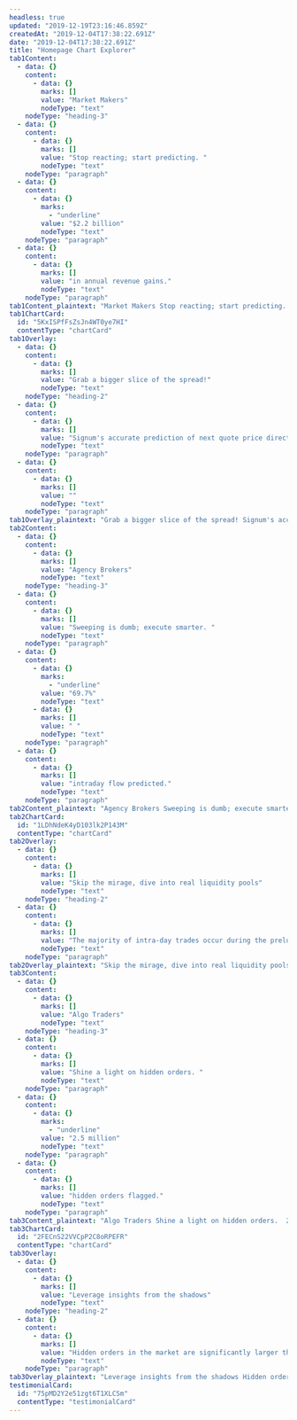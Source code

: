 ```yaml
---
headless: true
updated: "2019-12-19T23:16:46.859Z"
createdAt: "2019-12-04T17:38:22.691Z"
date: "2019-12-04T17:38:22.691Z"
title: "Homepage Chart Explorer"
tab1Content:
  - data: {}
    content:
      - data: {}
        marks: []
        value: "Market Makers"
        nodeType: "text"
    nodeType: "heading-3"
  - data: {}
    content:
      - data: {}
        marks: []
        value: "Stop reacting; start predicting. "
        nodeType: "text"
    nodeType: "paragraph"
  - data: {}
    content:
      - data: {}
        marks:
          - "underline"
        value: "$2.2 billion"
        nodeType: "text"
    nodeType: "paragraph"
  - data: {}
    content:
      - data: {}
        marks: []
        value: "in annual revenue gains."
        nodeType: "text"
    nodeType: "paragraph"
tab1Content_plaintext: "Market Makers Stop reacting; start predicting.  $2.2 billion in annual revenue gains."
tab1ChartCard:
  id: "5KxISPfFsZsJn4WT0ye7HI"
  contentType: "chartCard"
tab1Overlay:
  - data: {}
    content:
      - data: {}
        marks: []
        value: "Grab a bigger slice of the spread!"
        nodeType: "text"
    nodeType: "heading-2"
  - data: {}
    content:
      - data: {}
        marks: []
        value: "Signum's accurate prediction of next quote price direction - Quote Vector - allows market makers to consistently reap handsome returns. How handsome? Millions of dollars per day and over two billion dollars per year are achievable in the US equities market."
        nodeType: "text"
    nodeType: "paragraph"
  - data: {}
    content:
      - data: {}
        marks: []
        value: ""
        nodeType: "text"
    nodeType: "paragraph"
tab1Overlay_plaintext: "Grab a bigger slice of the spread! Signum's accurate prediction of next quote price direction - Quote Vector - allows market makers to consistently reap handsome returns. How handsome? Millions of dollars per day and over two billion dollars per year are achievable in the US equities market. "
tab2Content:
  - data: {}
    content:
      - data: {}
        marks: []
        value: "Agency Brokers"
        nodeType: "text"
    nodeType: "heading-3"
  - data: {}
    content:
      - data: {}
        marks: []
        value: "Sweeping is dumb; execute smarter. "
        nodeType: "text"
    nodeType: "paragraph"
  - data: {}
    content:
      - data: {}
        marks:
          - "underline"
        value: "69.7%"
        nodeType: "text"
      - data: {}
        marks: []
        value: " "
        nodeType: "text"
    nodeType: "paragraph"
  - data: {}
    content:
      - data: {}
        marks: []
        value: "intraday flow predicted."
        nodeType: "text"
    nodeType: "paragraph"
tab2Content_plaintext: "Agency Brokers Sweeping is dumb; execute smarter.  69.7%  intraday flow predicted."
tab2ChartCard:
  id: "1LDhNdeK4yD103lk2P143M"
  contentType: "chartCard"
tab2Overlay:
  - data: {}
    content:
      - data: {}
        marks: []
        value: "Skip the mirage, dive into real liquidity pools"
        nodeType: "text"
    nodeType: "heading-2"
  - data: {}
    content:
      - data: {}
        marks: []
        value: "The majority of intra-day trades occur during the prelude to a quote price change. Signum’s accurate prediction of imminent quote price changes - Quote Fuse - allows agency brokers to reliably target pools of available liquidity."
        nodeType: "text"
    nodeType: "paragraph"
tab2Overlay_plaintext: "Skip the mirage, dive into real liquidity pools The majority of intra-day trades occur during the prelude to a quote price change. Signum’s accurate prediction of imminent quote price changes - Quote Fuse - allows agency brokers to reliably target pools of available liquidity."
tab3Content:
  - data: {}
    content:
      - data: {}
        marks: []
        value: "Algo Traders"
        nodeType: "text"
    nodeType: "heading-3"
  - data: {}
    content:
      - data: {}
        marks: []
        value: "Shine a light on hidden orders. "
        nodeType: "text"
    nodeType: "paragraph"
  - data: {}
    content:
      - data: {}
        marks:
          - "underline"
        value: "2.5 million"
        nodeType: "text"
    nodeType: "paragraph"
  - data: {}
    content:
      - data: {}
        marks: []
        value: "hidden orders flagged."
        nodeType: "text"
    nodeType: "paragraph"
tab3Content_plaintext: "Algo Traders Shine a light on hidden orders.  2.5 million hidden orders flagged."
tab3ChartCard:
  id: "2FECnS22VVCpP2C8oRPEFR"
  contentType: "chartCard"
tab3Overlay:
  - data: {}
    content:
      - data: {}
        marks: []
        value: "Leverage insights from the shadows"
        nodeType: "text"
    nodeType: "heading-2"
  - data: {}
    content:
      - data: {}
        marks: []
        value: "Hidden orders in the market are significantly larger than visible orders and they beget concentrations of trading activity. Signum’s accurate identification of reserve orders - Liquidity Lamp - and estimation of their size - Searchlight - allow algo traders to make more informed trading decisions."
        nodeType: "text"
    nodeType: "paragraph"
tab3Overlay_plaintext: "Leverage insights from the shadows Hidden orders in the market are significantly larger than visible orders and they beget concentrations of trading activity. Signum’s accurate identification of reserve orders - Liquidity Lamp - and estimation of their size - Searchlight - allow algo traders to make more informed trading decisions."
testimonialCard:
  id: "75pMD2Y2e51zgt6T1XLCSm"
  contentType: "testimonialCard"
---
```

